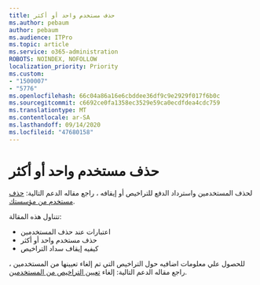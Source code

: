 ```yaml
---
title: حذف مستخدم واحد أو أكثر
ms.author: pebaum
author: pebaum
ms.audience: ITPro
ms.topic: article
ms.service: o365-administration
ROBOTS: NOINDEX, NOFOLLOW
localization_priority: Priority
ms.custom:
- "1500007"
- "5776"
ms.openlocfilehash: 66c04a86a16e6cbddee36df9c9e2929f017f6b0c
ms.sourcegitcommit: c6692ce0fa1358ec3529e59ca0ecdfdea4cdc759
ms.translationtype: MT
ms.contentlocale: ar-SA
ms.lasthandoff: 09/14/2020
ms.locfileid: "47680158"
---
```

# <a name="delete-one-or-more-users"></a>حذف مستخدم واحد أو أكثر

لحذف المستخدمين واسترداد الدفع للتراخيص أو إيقافه ، راجع مقاله الدعم التالية:  [حذف مستخدم من مؤسستك](https://docs.microsoft.com/microsoft-365/admin/add-users/delete-a-user?view=o365-worldwide).

تتناول هذه المقالة:

- اعتبارات عند حذف المستخدمين
- حذف مستخدم واحد أو أكثر
- كيفيه إيقاف سداد التراخيص

للحصول علي معلومات اضافيه حول التراخيص التي تم إلغاء تعيينها من المستخدمين ، راجع مقاله الدعم التالية: إلغاء [تعيين التراخيص من المستخدمين](https://docs.microsoft.com/microsoft-365/admin/manage/remove-licenses-from-users?view=o365-worldwide).
